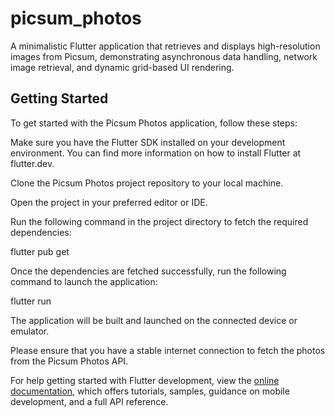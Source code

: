 # picsum_photos

A minimalistic Flutter application that retrieves and displays high-resolution images from Picsum, demonstrating asynchronous data handling, network image retrieval, and dynamic grid-based UI rendering.

## Getting Started

To get started with the Picsum Photos application, follow these steps:

Make sure you have the Flutter SDK installed on your development environment. You can find more information on how to install Flutter at flutter.dev.

Clone the Picsum Photos project repository to your local machine.

Open the project in your preferred editor or IDE.

Run the following command in the project directory to fetch the required dependencies:

flutter pub get

Once the dependencies are fetched successfully, run the following command to launch the application:

flutter run

The application will be built and launched on the connected device or emulator.

Please ensure that you have a stable internet connection to fetch the photos from the Picsum Photos API.

For help getting started with Flutter development, view the
[online documentation](https://docs.flutter.dev/), which offers tutorials,
samples, guidance on mobile development, and a full API reference.
